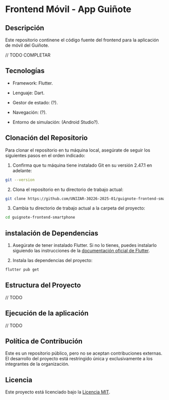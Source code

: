 # Frontend Móvil - App Guiñote
 

## Descripción
Este repositorio continene el código fuente del frontend para la aplicación de móvil del Guiñote.

// TODO COMPLETAR

## Tecnologías
* Framework: Flutter.

* Lenguaje: Dart.

* Gestor de estado: (?).

* Navegación: (?).

* Entorno de simulación: (Android Studio?).

## Clonación del Repositorio

Para clonar el repositorio en tu máquina local, asegúrate de seguir los siguientes pasos en el orden indicado:

1. Confirma que tu máquina tiene instalado Git en su versión 2.47.1 en adelante:
```bash
git --version
```

2. Clona el repositorio en tu directorio de trabajo actual:
```bash
git clone https://github.com/UNIZAR-30226-2025-01/guignote-frontend-smartphone
```

3. Cambia tu directorio de trabajo actual a la carpeta del proyecto:
```bash
cd guignote-frontend-smartphone
```

## instalación de Dependencias

1. Asegúrate de tener instalado Flutter. Si no lo tienes, puedes instalarlo siguiendo las instrucciones de la [documentación oficial de Flutter](https://docs.flutter.dev/get-started/install?_gl=1*qgu9hf*_ga*MTEzNTAzMjY5My4xNzM5MDA5ODkz*_ga_04YGWK0175*MTczOTAwOTg5NC4xLjAuMTczOTAwOTg5NC4wLjAuMA..).

2. Instala las dependencias del proyecto:
```bash
flutter pub get
```

## Estructura del Proyecto

// TODO

## Ejecución de la aplicación

// TODO

## Política de Contribución

Este es un repositorio público, pero no se aceptan contribuciones externas. El desarrollo del proyecto está restringido única y exclusivamente a los integrantes de la organización.

## Licencia

Este proyecto está licenciado bajo la [Licencia MIT](LICENSE). 
